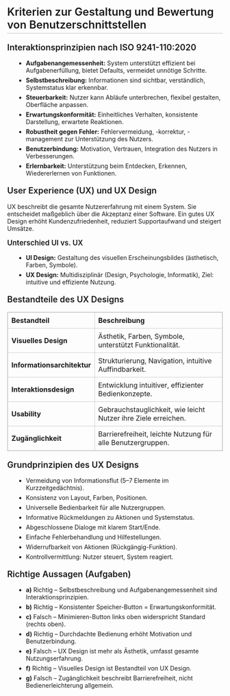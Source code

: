 <!DOCTYPE html>
<html lang="de">
<head>
  <meta charset="UTF-8">
  <style>
       h1, h2, h3 {
      font-weight: 600;
      margin-top: 25px;
    }
    h1 { font-size: 1.8em; border-bottom: 2px solid #ddd; padding-bottom: 4px; }
    h2 { font-size: 1.4em; margin-top: 20px; }
    h3 { font-size: 1.2em; margin-top: 15px; }
    ul { margin-left: 20px; }
    li { margin-bottom: 6px; }
    code {
      background: #f4f4f4;
      padding: 2px 4px;
      border-radius: 4px;
    }
    table {
      border-collapse: collapse;
      width: 100%;
      margin: 15px 0;
    }
    table, th, td {
      border: 1px solid #ccc;
    }
    th, td {
      padding: 8px;
      text-align: left;
    }
    blockquote {
      border-left: 4px solid #ccc;
      padding-left: 10px;
      color: #555;
      margin: 12px 0;
    }
  </style>
</head>
<body>

<h1>Kriterien zur Gestaltung und Bewertung von Benutzerschnittstellen</h1>

<h2>Interaktionsprinzipien nach ISO 9241-110:2020</h2>
<ul>
  <li><b>Aufgabenangemessenheit:</b> System unterstützt effizient bei Aufgabenerfüllung, bietet Defaults, vermeidet unnötige Schritte.</li>
  <li><b>Selbstbeschreibung:</b> Informationen sind sichtbar, verständlich, Systemstatus klar erkennbar.</li>
  <li><b>Steuerbarkeit:</b> Nutzer kann Abläufe unterbrechen, flexibel gestalten, Oberfläche anpassen.</li>
  <li><b>Erwartungskonformität:</b> Einheitliches Verhalten, konsistente Darstellung, erwartete Reaktionen.</li>
  <li><b>Robustheit gegen Fehler:</b> Fehlervermeidung, -korrektur, -management zur Unterstützung des Nutzers.</li>
  <li><b>Benutzerbindung:</b> Motivation, Vertrauen, Integration des Nutzers in Verbesserungen.</li>
  <li><b>Erlernbarkeit:</b> Unterstützung beim Entdecken, Erkennen, Wiedererlernen von Funktionen.</li>
</ul>

<h2>User Experience (UX) und UX Design</h2>
<p>
UX beschreibt die gesamte Nutzererfahrung mit einem System. Sie entscheidet maßgeblich über die Akzeptanz einer Software. 
Ein gutes UX Design erhöht Kundenzufriedenheit, reduziert Supportaufwand und steigert Umsätze.
</p>

<h3>Unterschied UI vs. UX</h3>
<ul>
  <li><b>UI Design:</b> Gestaltung des visuellen Erscheinungsbildes (ästhetisch, Farben, Symbole).</li>
  <li><b>UX Design:</b> Multidisziplinär (Design, Psychologie, Informatik), Ziel: intuitive und effiziente Nutzung.</li>
</ul>

<h2>Bestandteile des UX Designs</h2>
<table>
  <tr><th>Bestandteil</th><th>Beschreibung</th></tr>
  <tr><td><b>Visuelles Design</b></td><td>Ästhetik, Farben, Symbole, unterstützt Funktionalität.</td></tr>
  <tr><td><b>Informationsarchitektur</b></td><td>Strukturierung, Navigation, intuitive Auffindbarkeit.</td></tr>
  <tr><td><b>Interaktionsdesign</b></td><td>Entwicklung intuitiver, effizienter Bedienkonzepte.</td></tr>
  <tr><td><b>Usability</b></td><td>Gebrauchstauglichkeit, wie leicht Nutzer ihre Ziele erreichen.</td></tr>
  <tr><td><b>Zugänglichkeit</b></td><td>Barrierefreiheit, leichte Nutzung für alle Benutzergruppen.</td></tr>
</table>

<h2>Grundprinzipien des UX Designs</h2>
<ul>
  <li>Vermeidung von Informationsflut (5–7 Elemente im Kurzzeitgedächtnis).</li>
  <li>Konsistenz von Layout, Farben, Positionen.</li>
  <li>Universelle Bedienbarkeit für alle Nutzergruppen.</li>
  <li>Informative Rückmeldungen zu Aktionen und Systemstatus.</li>
  <li>Abgeschlossene Dialoge mit klarem Start/Ende.</li>
  <li>Einfache Fehlerbehandlung und Hilfestellungen.</li>
  <li>Widerrufbarkeit von Aktionen (Rückgängig-Funktion).</li>
  <li>Kontrollvermittlung: Nutzer steuert, System reagiert.</li>
</ul>

<h2>Richtige Aussagen (Aufgaben)</h2>
<ul>
  <li><b>a)</b> Richtig – Selbstbeschreibung und Aufgabenangemessenheit sind Interaktionsprinzipien.</li>
  <li><b>b)</b> Richtig – Konsistenter Speicher-Button = Erwartungskonformität.</li>
  <li><b>c)</b> Falsch – Minimieren-Button links oben widerspricht Standard (rechts oben).</li>
  <li><b>d)</b> Richtig – Durchdachte Bedienung erhöht Motivation und Benutzerbindung.</li>
  <li><b>e)</b> Falsch – UX Design ist mehr als Ästhetik, umfasst gesamte Nutzungserfahrung.</li>
  <li><b>f)</b> Richtig – Visuelles Design ist Bestandteil von UX Design.</li>
  <li><b>g)</b> Falsch – Zugänglichkeit beschreibt Barrierefreiheit, nicht Bedienerleichterung allgemein.</li>
</ul>

</body>
</html>
